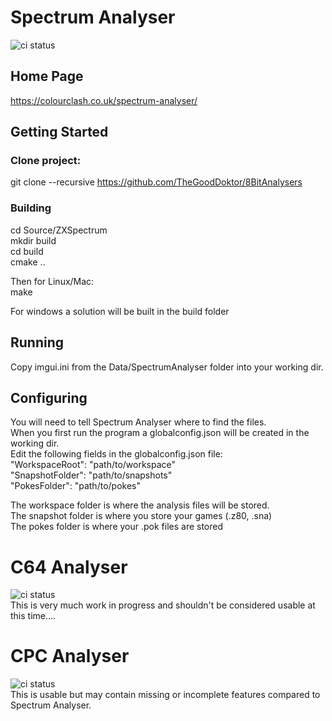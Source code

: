 # Spectrum Analyser
![ci status](https://github.com/TheGoodDoktor/SpeccyExplorer/actions/workflows/ci.yml/badge.svg)
## Home Page
https://colourclash.co.uk/spectrum-analyser/
## Getting Started
### Clone project:
git clone --recursive https://github.com/TheGoodDoktor/8BitAnalysers
### Building
cd Source/ZXSpectrum\
mkdir build\
cd build\
cmake ..

Then for Linux/Mac:\
make

For windows a solution will be built in the build folder
## Running
Copy imgui.ini from the Data/SpectrumAnalyser folder into your working dir.
## Configuring
You will need to tell Spectrum Analyser where to find the files.\
When you first run the program a globalconfig.json will be created in the working dir. \
Edit the following fields in the globalconfig.json file:\
"WorkspaceRoot": "path/to/workspace"\
"SnapshotFolder": "path/to/snapshots"\
"PokesFolder": "path/to/pokes"

The workspace folder is where the analysis files will be stored.\
The snapshot folder is where you store your games (.z80, .sna)\
The pokes folder is where your .pok files are stored

# C64 Analyser
![ci status](https://github.com/TheGoodDoktor/SpeccyExplorer/actions/workflows/ci_c64.yml/badge.svg)\
This is very much work in progress and shouldn't be considered usable at this time....

# CPC Analyser
![ci status](https://github.com/TheGoodDoktor/SpeccyExplorer/actions/workflows/ci_cpc.yml/badge.svg)\
This is usable but may contain missing or incomplete features compared to Spectrum Analyser.
